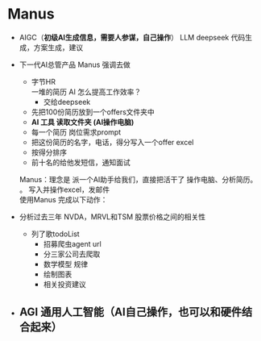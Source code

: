# Manus

- AIGC（**初级AI生成信息，需要人参谋，自己操作**）
    LLM deepseek
    代码生成，方案生成，建议

- 下一代AI总管产品
    Manus 强调去做
    - 字节HR    
        一堆的简历 AI 怎么提高工作效率？
        - 交给deepseek 
    - 先把100份简历放到一个offers文件夹中 
    - **AI 工具 读取文件夹 (AI操作电脑)**
    - 每一个简历 岗位需求prompt 
    - 把这份简历的名字，电话，得分写入一个offer excel
    - 按得分排序
    - 前十名的给他发短信，通知面试 
    
    Manus：理念是 派一个AI助手给我们，直接把活干了
    操作电脑、分析简历。    。 写入并操作excel，发邮件  
使用Manus 完成以下动作：
- 分析过去三年 NVDA，MRVL和TSM 股票价格之间的相关性
    - 列了歌todoList
        - 招募爬虫agent url
        - 分三家公司去爬取
        - 数学模型 规律
        - 绘制图表
        - 相关投资建议

- AGI 通用人工智能（**AI自己操作，也可以和硬件结合起来**）
    - 